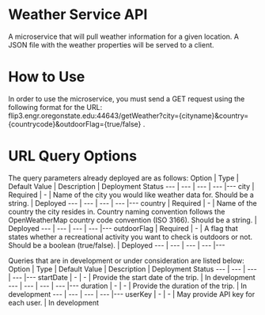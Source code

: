 # Weather Service API
A microservice that will pull weather information for a given location. A JSON file with the weather properties will be served to a client.
# How to Use
In order to use the microservice, you must send a GET request using the following format for the URL: flip3.engr.oregonstate.edu:44643/getWeather?city={cityname}&country={countrycode}&outdoorFlag={true/false} .
# URL Query Options
The query parameters already deployed are as follows:
Option | Type | Default Value | Description | Deployment Status
--- | --- | --- | --- |---
city | Required | - | Name of the city you would like weather data for. Should be a string. | Deployed
--- | --- | --- | --- |---
country | Required | - | Name of the country the city resides in. Country naming convention follows the OpenWeatherMap country code convention (ISO 3166). Should be a string. | Deployed
--- | --- | --- | --- |---
outdoorFlag | Required | - | A flag that states whether a recreational activity you want to check is outdoors or not. Should be a boolean (true/false). | Deployed
--- | --- | --- | --- |---

Queries that are in development or under consideration are listed below:
Option | Type | Default Value | Description | Deployment Status
--- | --- | --- | --- |---
startDate | - | - | Provide the start date of the trip. | In development
--- | --- | --- | --- |---
duration | - | - | Provide the duration of the trip. | In development
--- | --- | --- | --- |---
userKey | - | - | May provide API key for each user. | In development
